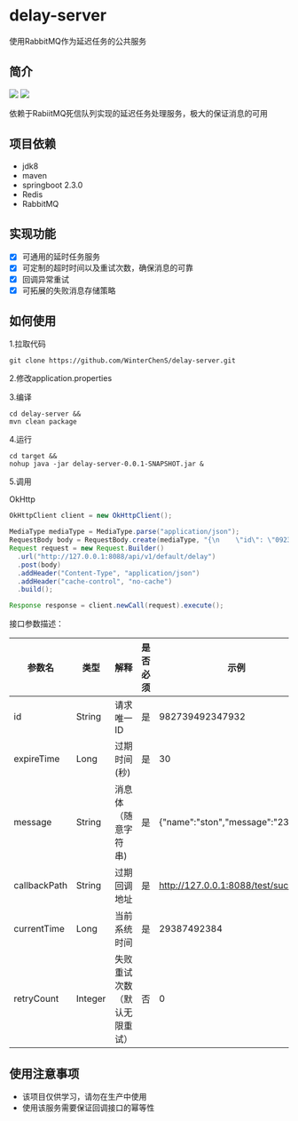 # delay-server
使用RabbitMQ作为延迟任务的公共服务

## 简介

![](https://img.shields.io/badge/springboot-2.3.0-green)  ![](https://img.shields.io/badge/license-Apache%202-blue)

依赖于RabiitMQ死信队列实现的延迟任务处理服务，极大的保证消息的可用

## 项目依赖

- jdk8
- maven
- springboot 2.3.0
- Redis
- RabbitMQ

## 实现功能

- [X] 可通用的延时任务服务
- [X] 可定制的超时时间以及重试次数，确保消息的可靠
- [X] 回调异常重试
- [X] 可拓展的失败消息存储策略

## 如何使用
1.拉取代码
```
git clone https://github.com/WinterChenS/delay-server.git
```

2.修改application.properties

3.编译
```
cd delay-server &&
mvn clean package
```

4.运行
```
cd target &&
nohup java -jar delay-server-0.0.1-SNAPSHOT.jar &
```

5.调用

OkHttp
```java
OkHttpClient client = new OkHttpClient();

MediaType mediaType = MediaType.parse("application/json");
RequestBody body = RequestBody.create(mediaType, "{\n    \"id\": \"0923840293429384023\",\n    \"expireTime\": 3,\n    \"message\": \"hello\",\n    \"callbackPath\": \"http://127.0.0.1:8088/test/success\",\n    \"currentTime\": 29387492384,\n    \"retryCount\": 3\n}");
Request request = new Request.Builder()
  .url("http://127.0.0.1:8088/api/v1/default/delay")
  .post(body)
  .addHeader("Content-Type", "application/json")
  .addHeader("cache-control", "no-cache")
  .build();

Response response = client.newCall(request).execute();
```
接口参数描述：

参数名 | 类型| 解释 | 是否必须 | 示例
---|---|---|---|---
id | String | 请求唯一ID | 是 | 982739492347932
expireTime | Long | 过期时间(秒) | 是 | 30
message | String | 消息体（随意字符串) | 是 | {"name":"ston","message":"23424"}
callbackPath | String | 过期回调地址 | 是 | http://127.0.0.1:8088/test/success
currentTime | Long | 当前系统时间 | 是 | 29387492384
retryCount | Integer | 失败重试次数（默认无限重试）| 否 | 0

## 使用注意事项

- 该项目仅供学习，请勿在生产中使用
- 使用该服务需要保证回调接口的幂等性


